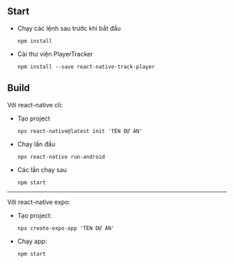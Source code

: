 ## Start 
- Chạy các lệnh sau trước khi bắt đầu
    ```
    npm install
    ```
- Cài thư viện PlayerTracker
    ```
    npm install --save react-native-track-player
    ```

## Build
Với react-native cli:
- Tạo project
    ```
    npx react-native@latest init 'TÊN DỰ ÁN'
    ```
- Chạy lần đầu
    ```
    npx react-native run-android
    ```
- Các lần chạy sau
    ```
    npm start
    ```
--------------------------------------------
Với react-native expo:
- Tạo project:
    ```
    npx create-expo-app 'TÊN DỰ ÁN'
    ```
- Chạy app:
    ```
    npm start
    ```
